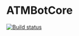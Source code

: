 # ATMBotCore
[![Build status](https://ci.appveyor.com/api/projects/status/vohif6yh216bnqoj?svg=true)](https://ci.appveyor.com/project/atm0915/atmbotcore)
